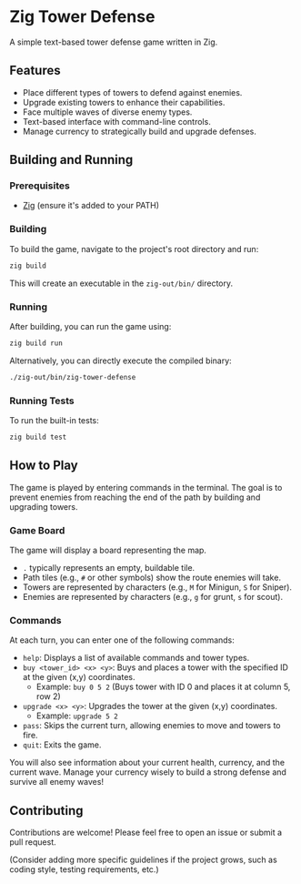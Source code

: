 # Zig Tower Defense

A simple text-based tower defense game written in Zig.

## Features

*   Place different types of towers to defend against enemies.
*   Upgrade existing towers to enhance their capabilities.
*   Face multiple waves of diverse enemy types.
*   Text-based interface with command-line controls.
*   Manage currency to strategically build and upgrade defenses.

## Building and Running

### Prerequisites

*   [Zig](https://ziglang.org/download/) (ensure it's added to your PATH)

### Building

To build the game, navigate to the project's root directory and run:

```bash
zig build
```

This will create an executable in the `zig-out/bin/` directory.

### Running

After building, you can run the game using:

```bash
zig build run
```

Alternatively, you can directly execute the compiled binary:

```bash
./zig-out/bin/zig-tower-defense
```

### Running Tests

To run the built-in tests:

```bash
zig build test
```

## How to Play

The game is played by entering commands in the terminal. The goal is to prevent enemies from reaching the end of the path by building and upgrading towers.

### Game Board

The game will display a board representing the map.
- `.` typically represents an empty, buildable tile.
- Path tiles (e.g., `#` or other symbols) show the route enemies will take.
- Towers are represented by characters (e.g., `M` for Minigun, `S` for Sniper).
- Enemies are represented by characters (e.g., `g` for grunt, `s` for scout).

### Commands

At each turn, you can enter one of the following commands:

*   `help`: Displays a list of available commands and tower types.
*   `buy <tower_id> <x> <y>`: Buys and places a tower with the specified ID at the given (x,y) coordinates.
    *   Example: `buy 0 5 2` (Buys tower with ID 0 and places it at column 5, row 2)
*   `upgrade <x> <y>`: Upgrades the tower at the given (x,y) coordinates.
    *   Example: `upgrade 5 2`
*   `pass`: Skips the current turn, allowing enemies to move and towers to fire.
*   `quit`: Exits the game.

You will also see information about your current health, currency, and the current wave.
Manage your currency wisely to build a strong defense and survive all enemy waves!

## Contributing

Contributions are welcome! Please feel free to open an issue or submit a pull request.

(Consider adding more specific guidelines if the project grows, such as coding style, testing requirements, etc.)
